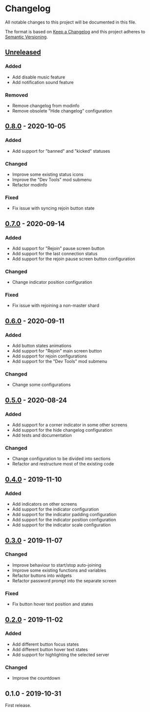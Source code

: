 # Changelog

All notable changes to this project will be documented in this file.

The format is based on [Keep a Changelog](http://keepachangelog.com/en/1.0.0/)
and this project adheres to [Semantic Versioning](http://semver.org/spec/v2.0.0.html).

## [Unreleased][]

### Added

- Add disable music feature
- Add notification sound feature

### Removed

- Remove changelog from modinfo
- Remove obsolete "Hide changelog" configuration

## [0.8.0][] - 2020-10-05

### Added

- Add support for "banned" and "kicked" statuses

### Changed

- Improve some existing status icons
- Improve the "Dev Tools" mod submenu
- Refactor modinfo

### Fixed

- Fix issue with syncing rejoin button state

## [0.7.0][] - 2020-09-14

### Added

- Add support for "Rejoin" pause screen button
- Add support for the last connection status
- Add support for the rejoin pause screen button configuration

### Changed

- Change indicator position configuration

### Fixed

- Fix issue with rejoining a non-master shard

## [0.6.0][] - 2020-09-11

### Added

- Add button states animations
- Add support for "Rejoin" main screen button
- Add support for rejoin configurations
- Add support for the "Dev Tools" mod submenu

### Changed

- Change some configurations

## [0.5.0][] - 2020-08-24

### Added

- Add support for a corner indicator in some other screens
- Add support for the hide changelog configuration
- Add tests and documentation

### Changed

- Change configuration to be divided into sections
- Refactor and restructure most of the existing code

## [0.4.0][] - 2019-11-10

### Added

- Add indicators on other screens
- Add support for the indicator configuration
- Add support for the indicator padding configuration
- Add support for the indicator position configuration
- Add support for the indicator scale configuration

## [0.3.0][] - 2019-11-07

### Changed

- Improve behaviour to start/stop auto-joining
- Improve some existing functions and variables
- Refactor buttons into widgets
- Refactor password prompt into the separate screen

### Fixed

- Fix button hover text position and states

## [0.2.0][] - 2019-11-02

### Added

- Add different button focus states
- Add different button hover text states
- Add support for highlighting the selected server

### Changed

- Improve the countdown

## 0.1.0 - 2019-10-31

First release.

[unreleased]: https://github.com/dstmodders/dst-mod-auto-join/compare/v0.8.0...HEAD
[0.8.0]: https://github.com/dstmodders/dst-mod-auto-join/compare/v0.7.0...v0.8.0
[0.7.0]: https://github.com/dstmodders/dst-mod-auto-join/compare/v0.6.0...v0.7.0
[0.6.0]: https://github.com/dstmodders/dst-mod-auto-join/compare/v0.5.0...v0.6.0
[0.5.0]: https://github.com/dstmodders/dst-mod-auto-join/compare/v0.4.0...v0.5.0
[0.4.0]: https://github.com/dstmodders/dst-mod-auto-join/compare/v0.3.0...v0.4.0
[0.3.0]: https://github.com/dstmodders/dst-mod-auto-join/compare/v0.2.0...v0.3.0
[0.2.0]: https://github.com/dstmodders/dst-mod-auto-join/compare/v0.1.0...v0.2.0
